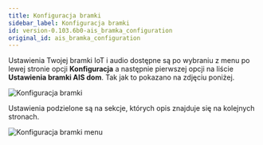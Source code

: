 ```yaml
---
title: Konfiguracja bramki
sidebar_label: Konfiguracja bramki
id: version-0.103.6b0-ais_bramka_configuration
original_id: ais_bramka_configuration
---
```


Ustawienia Twojej bramki IoT i audio dostępne są po wybraniu z menu po lewej stronie opcji **Konfiguracja** a następnie pierwszej opcji na liście **Ustawienia bramki AIS dom**.
Tak jak to pokazano na zdjęciu poniżej.

![Konfiguracja bramki](/AIS-docs/img/en/bramka/go_to_config_gate.png)


Ustawienia podzielone są na sekcje, których opis znajduje się na kolejnych stronach.

![Konfiguracja bramki menu](/AIS-docs/img/en/bramka/config_ais_dom_menu.png)
